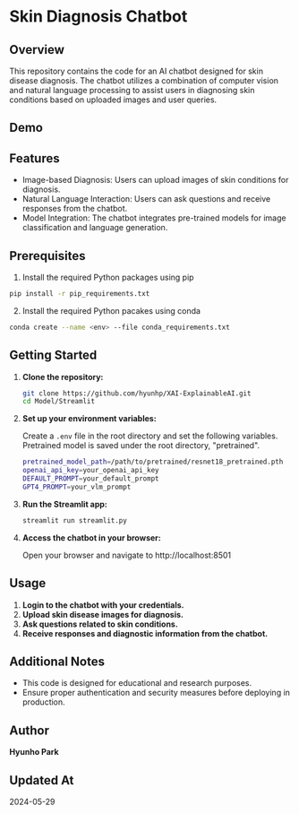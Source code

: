 # Skin Diagnosis Chatbot

## Overview

This repository contains the code for an AI chatbot designed for skin disease diagnosis. The chatbot utilizes a combination of computer vision and natural language processing to assist users in diagnosing skin conditions based on uploaded images and user queries.

## Demo

## Features

- Image-based Diagnosis: Users can upload images of skin conditions for diagnosis.
- Natural Language Interaction: Users can ask questions and receive responses from the chatbot.
- Model Integration: The chatbot integrates pre-trained models for image classification and language generation.

## Prerequisites

1. Install the required Python packages using pip

```bash
pip install -r pip_requirements.txt
```

2. Install the required Python pacakes using conda

```bash
conda create --name <env> --file conda_requirements.txt
```


## Getting Started

1. **Clone the repository:**

    ```bash
    git clone https://github.com/hyunhp/XAI-ExplainableAI.git
    cd Model/Streamlit
    ```

2. **Set up your environment variables:**

    Create a `.env` file in the root directory and set the following variables.
    Pretrained model is saved under the root directory, "pretrained".

    ```bash
    pretrained_model_path=/path/to/pretrained/resnet18_pretrained.pth
    openai_api_key=your_openai_api_key
    DEFAULT_PROMPT=your_default_prompt
    GPT4_PROMPT=your_vlm_prompt
    ```

3. **Run the Streamlit app:**

    ```bash
    streamlit run streamlit.py
    ```

4. **Access the chatbot in your browser:**

    Open your browser and navigate to http://localhost:8501

## Usage

1. **Login to the chatbot with your credentials.**
2. **Upload skin disease images for diagnosis.**
3. **Ask questions related to skin conditions.**
4. **Receive responses and diagnostic information from the chatbot.**

## Additional Notes

- This code is designed for educational and research purposes.
- Ensure proper authentication and security measures before deploying in production.

## Author

**Hyunho Park**

## Updated At

2024-05-29

